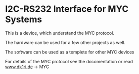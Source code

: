 # I2C-RS232 Interface for MYC Systems

This is a device, which understand the MYC protocol.

The hardware can be used for a few other projects as well.

The software can be used as a templete for other MYC devices

For details of the MYC protocol see the docomentation or read www.dk1ri.de -> MYC